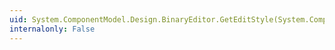 ```yaml
---
uid: System.ComponentModel.Design.BinaryEditor.GetEditStyle(System.ComponentModel.ITypeDescriptorContext)
internalonly: False
---
```

